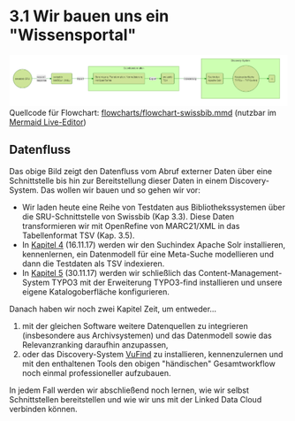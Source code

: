 # 3.1 Wir bauen uns ein "Wissensportal"

[![](/flowcharts/flowchart-swissbib.png)](https://raw.githubusercontent.com/felixlohmeier/kurs-bibliotheks-und-archivinformatik/master/flowcharts/flowchart-swissbib.png)Quellcode für Flowchart: [flowcharts/flowchart-swissbib.mmd](/flowcharts/flowchart-swissbib.mmd "Sourcecode") \(nutzbar im [Mermaid Live-Editor](https://mermaidjs.github.io/mermaid-live-editor/)\)

## Datenfluss

Das obige Bild zeigt den Datenfluss vom Abruf externer Daten über eine Schnittstelle bis hin zur Bereitstellung dieser Daten in einem Discovery-System. Das wollen wir bauen und so gehen wir vor:

* Wir laden heute eine Reihe von Testdaten aus Bibliothekssystemen über die SRU-Schnittstelle von Swissbib \(Kap 3.3\). Diese Daten transformieren wir mit OpenRefine von MARC21/XML in das Tabellenformat TSV \(Kap. 3.5\).
* In [Kapitel 4](/kapitel-4.md) \(16.11.17\)  werden wir den Suchindex Apache Solr installieren, kennenlernen, ein Datenmodell für eine Meta-Suche modellieren und dann die Testdaten als TSV indexieren.
* In [Kapitel 5](/kapitel-5.md) \(30.11.17\) werden wir schließlich das Content-Management-System TYPO3 mit der Erweiterung TYPO3-find installieren und unsere eigene Katalogoberfläche konfigurieren.

Danach haben wir noch zwei Kapitel Zeit, um entweder...

1. mit der gleichen Software weitere Datenquellen zu integrieren \(insbesondere aus Archivsystemen\) und das Datenmodell sowie das Relevanzranking daraufhin anzupassen,
2. oder das Discovery-System [VuFind](https://vufind.org) zu installieren, kennenzulernen und mit den enthaltenen Tools den obigen "händischen" Gesamtworkflow noch einmal professioneller aufzubauen.

In jedem Fall werden wir abschließend noch lernen, wie wir selbst Schnittstellen bereitstellen und wie wir uns mit der Linked Data Cloud verbinden können.